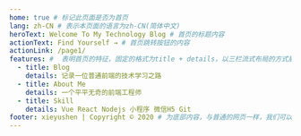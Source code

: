```yaml
---
home: true # 标记此页面是否为首页
lang: zh-CN # 表示本页面的语言为zh-CN(简体中文)
heroText: Welcome To My Technology Blog # 首页的标题内容
actionText: Find Yourself → # 首页跳转按钮的内容
actionLink: /page1/
features: #  表明首页的特征，固定的格式为title + details，以三栏流式布局的方式展示
  - title: Blog
    details: 记录一位普通前端的技术学习之路
  - title: About Me
    details: 一个平平无奇的前端工程师
  - title: Skill
    details: Vue React Nodejs 小程序 微信H5 Git
footer: xieyushen | Copyright © 2020 # 为底部内容，与普通的网页一样，我们可以在footer里面写版权信息
---
```

